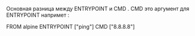 Основная разница между ENTRYPOINT и CMD . CMD это аргумент для ENTRYPOINT напримет : 

FROM alpine
ENTRYPOINT ["ping"]
CMD ["8.8.8.8"] 
